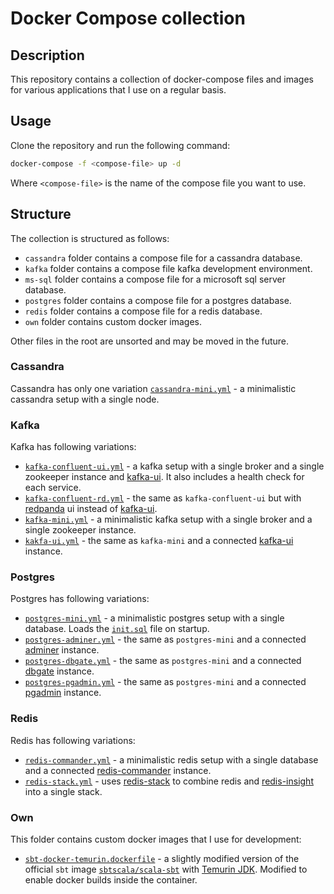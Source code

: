 # Docker Compose collection

## Description

This repository contains a collection of docker-compose files and images for various applications
that I use on a regular basis.

## Usage

Clone the repository and run the following command:

```zsh
docker-compose -f <compose-file> up -d
```

Where `<compose-file>` is the name of the compose file you want to use.

## Structure

The collection is structured as follows:

- `cassandra` folder contains a compose file for a cassandra database.
- `kafka` folder contains a compose file kafka development environment.
- `ms-sql` folder contains a compose file for a microsoft sql server database.
- `postgres` folder contains a compose file for a postgres database.
- `redis` folder contains a compose file for a redis database.
- `own` folder contains custom docker images.

Other files in the root are unsorted and may be moved in the future.

### Cassandra

Cassandra has only one variation [`cassandra-mini.yml`](cassandra/cassandra-mini.yml) -
a minimalistic cassandra setup with a single node.

### Kafka

Kafka has following variations:

- [`kafka-confluent-ui.yml`](kafka/kafka-confluent-ui.yml) - a kafka setup with a single broker and a single zookeeper instance and [kafka-ui]. It also includes a health check for
each service.
- [`kafka-confluent-rd.yml`](kafka/kafka-confluent-rd.yml) - the same as `kafka-confluent-ui` but with [redpanda] ui instead of [kafka-ui].
- [`kafka-mini.yml`](kafka/kafka-mini.yml) - a minimalistic kafka setup with a single broker and a single zookeeper instance.
- [`kakfa-ui.yml`](kafka/kafka-ui.yml) - the same as `kafka-mini` and a connected [kafka-ui] instance.

### Postgres

Postgres has following variations:

- [`postgres-mini.yml`](postgres/postgres-mini.yml) - a minimalistic postgres setup with a single database. Loads the [`init.sql`](postgres/sql/init.sql) file on startup.
- [`postgres-adminer.yml`](postgres/postgres-adminer.yml) - the same as `postgres-mini` and a connected [adminer] instance.
- [`postgres-dbgate.yml`](postgres/postgres-dbgate.yml) - the same as `postgres-mini` and a connected [dbgate] instance.
- [`postgres-pgadmin.yml`](postgres/postgres-pgadmin.yml) - the same as `postgres-mini` and a connected [pgadmin] instance.

### Redis

Redis has following variations:

- [`redis-commander.yml`](redis/redis-mini.yml) - a minimalistic redis setup with a single database and a connected [redis-commander] instance.
- [`redis-stack.yml`](redis/redis-stack.yml) - uses [redis-stack] to combine redis and [redis-insight] into a single stack.

### Own

This folder contains custom docker images that I use for development:

- [`sbt-docker-temurin.dockerfile`](own/sbt-docker-temurin.dockerfile) - a slightly modified version of the official `sbt` image [`sbtscala/scala-sbt`](https://hub.docker.com/r/sbtscala/scala-sbt) with [Temurin JDK]. Modified to
enable docker builds inside the container.

[kafka-ui]: https://docs.kafka-ui.provectus.io/overview/getting-started
[redpanda]: https://vectorized.io/
[adminer]: https://www.adminer.org/
[redis-commander]: https://github.com/joeferner/redis-commander
[redis-stack]: https://redis.io/docs/about/about-stack/
[redis-insight]: https://redislabs.com/redis-enterprise/redis-insight/
[dbgate]: https://dbgate.org/
[pgadmin]: https://www.pgadmin.org/
[Temurin JDK]: https://adoptium.net/
